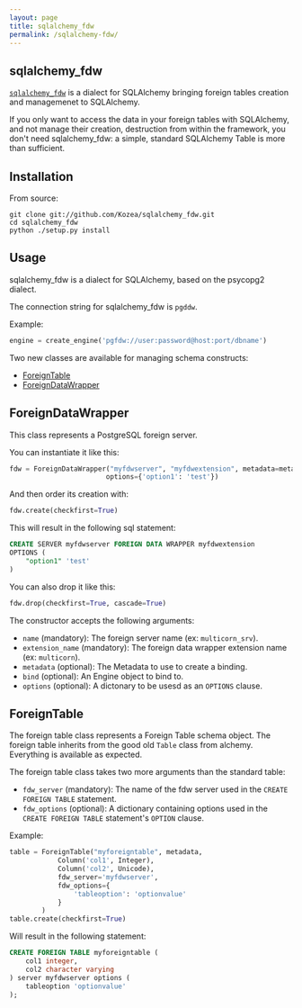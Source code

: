 ```yaml
---
layout: page
title: sqlalchemy_fdw
permalink: /sqlalchemy-fdw/
---
```


## sqlalchemy_fdw

[`sqlalchemy_fdw`](https://github.com/Kozea/sqlalchemy_fdw) is a dialect for
SQLAlchemy bringing foreign tables creation and managemenet to SQLAlchemy.

If you only want to access the data in your foreign tables with SQLAlchemy, and
not manage their creation, destruction from within the framework, you don't
need sqlalchemy_fdw: a simple, standard SQLAlchemy Table is more than
sufficient.

## Installation

From source:
```
git clone git://github.com/Kozea/sqlalchemy_fdw.git
cd sqlalchemy_fdw
python ./setup.py install
```

## Usage

sqlalchemy_fdw is a dialect for SQLAlchemy, based on the psycopg2 dialect.

The connection string for sqlalchemy_fdw is `pgddw`.

Example:
```python
engine = create_engine('pgfdw://user:password@host:port/dbname')
```

Two new classes are available for managing schema constructs:
- [ForeignTable](http://multicorn.org/sqlalchemy_fdw/#idforeigntable)
- [ForeignDataWrapper](http://multicorn.org/sqlalchemy_fdw/#idforeigndatawrapper)

## ForeignDataWrapper

This class represents a PostgreSQL foreign server.

You can instantiate it like this:
```python
fdw = ForeignDataWrapper("myfdwserver", "myfdwextension", metadata=metadata,
                        options={'option1': 'test'})
```

And then order its creation with:
```python
fdw.create(checkfirst=True)
```

This will result in the following sql statement:
```sql
CREATE SERVER myfdwserver FOREIGN DATA WRAPPER myfdwextension
OPTIONS (
    "option1" 'test'
)
```

You can also drop it like this:
```python
fdw.drop(checkfirst=True, cascade=True)
```

The constructor accepts the following arguments:
- `name` (mandatory): The foreign server name (ex: `multicorn_srv`).
- `extension_name` (mandatory): The foreign data wrapper extension name (ex: `multicorn`).
- `metadata` (optional): The Metadata to use to create a binding.
- `bind` (optional): An Engine object to bind to.
- `options` (optional): A dictonary to be usesd as an `OPTIONS` clause.

## ForeignTable

The foreign table class represents a Foreign Table schema object. The foreign
table inherits from the good old `Table` class from alchemy. Everything is
available as expected.

The foreign table class takes two more arguments than the standard table:

- `fdw_server` (mandatory): The name of the fdw server used in the `CREATE
  FOREIGN TABLE` statement.
- `fdw_options` (optional): A dictionary containing options used in the `CREATE
  FOREIGN TABLE` statement's `OPTION` clause.

Example:
```python
table = ForeignTable("myforeigntable", metadata,
            Column('col1', Integer),
            Column('col2', Unicode),
            fdw_server='myfdwserver',
            fdw_options={
                'tableoption': 'optionvalue'
            }
        )
table.create(checkfirst=True)
```

Will result in the following statement:
```sql
CREATE FOREIGN TABLE myforeigntable (
    col1 integer,
    col2 character varying
) server myfdwserver options (
    tableoption 'optionvalue'
);
```
